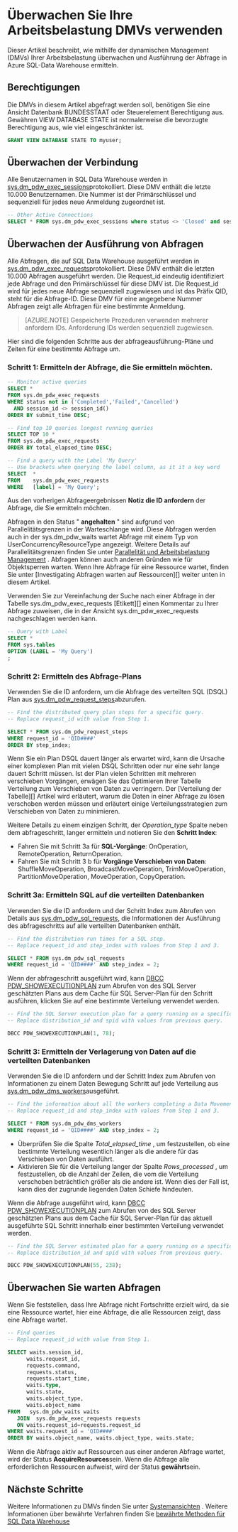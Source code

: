 <properties
   pageTitle="Überwachen Sie Ihre Arbeitsbelastung mit DMVs | Microsoft Azure"
   description="Informationen Sie zum Überwachen der Arbeitsbelastung DMVs verwenden."
   services="sql-data-warehouse"
   documentationCenter="NA"
   authors="sonyam"
   manager="barbkess"
   editor=""/>

<tags
   ms.service="sql-data-warehouse"
   ms.devlang="NA"
   ms.topic="article"
   ms.tgt_pltfrm="NA"
   ms.workload="data-services"
   ms.date="10/08/2016"
   ms.author="sonyama;barbkess"/>

# <a name="monitor-your-workload-using-dmvs"></a>Überwachen Sie Ihre Arbeitsbelastung DMVs verwenden

Dieser Artikel beschreibt, wie mithilfe der dynamischen Management (DMVs) Ihrer Arbeitsbelastung überwachen und Ausführung der Abfrage in Azure SQL-Data Warehouse ermitteln.

## <a name="permissions"></a>Berechtigungen

Die DMVs in diesem Artikel abgefragt werden soll, benötigen Sie eine Ansicht Datenbank BUNDESSTAAT oder Steuerelement Berechtigung aus. Gewähren VIEW DATABASE STATE ist normalerweise die bevorzugte Berechtigung aus, wie viel eingeschränkter ist.

```sql
GRANT VIEW DATABASE STATE TO myuser;
```

## <a name="monitor-connections"></a>Überwachen der Verbindung

Alle Benutzernamen in SQL Data Warehouse werden in [sys.dm_pdw_exec_sessions][]protokolliert.  Diese DMV enthält die letzte 10.000 Benutzernamen.  Die Nummer ist der Primärschlüssel und sequenziell für jedes neue Anmeldung zugeordnet ist.

```sql
-- Other Active Connections
SELECT * FROM sys.dm_pdw_exec_sessions where status <> 'Closed' and session_id <> session_id();
```

## <a name="monitor-query-execution"></a>Überwachen der Ausführung von Abfragen

Alle Abfragen, die auf SQL Data Warehouse ausgeführt werden in [sys.dm_pdw_exec_requests][]protokolliert.  Diese DMV enthält die letzten 10.000 Abfragen ausgeführt werden.  Die Request_id eindeutig identifiziert jede Abfrage und den Primärschlüssel für diese DMV ist.  Die Request_id wird für jedes neue Abfrage sequenziell zugewiesen und ist das Präfix QID, steht für die Abfrage-ID.  Diese DMV für eine angegebene Nummer Abfragen zeigt alle Abfragen für eine bestimmte Anmeldung.

>[AZURE.NOTE] Gespeicherte Prozeduren verwenden mehrerer anfordern IDs.  Anforderung IDs werden sequenziell zugewiesen. 

Hier sind die folgenden Schritte aus der abfrageausführung-Pläne und Zeiten für eine bestimmte Abfrage um.

### <a name="step-1-identify-the-query-you-wish-to-investigate"></a>Schritt 1: Ermitteln der Abfrage, die Sie ermitteln möchten.

```sql
-- Monitor active queries
SELECT * 
FROM sys.dm_pdw_exec_requests 
WHERE status not in ('Completed','Failed','Cancelled')
  AND session_id <> session_id()
ORDER BY submit_time DESC;

-- Find top 10 queries longest running queries
SELECT TOP 10 * 
FROM sys.dm_pdw_exec_requests 
ORDER BY total_elapsed_time DESC;

-- Find a query with the Label 'My Query'
-- Use brackets when querying the label column, as it it a key word
SELECT  *
FROM    sys.dm_pdw_exec_requests
WHERE   [label] = 'My Query';
```

Aus den vorherigen Abfrageergebnissen **Notiz die ID anfordern** der Abfrage, die Sie ermitteln möchten.

Abfragen in den Status " **angehalten** " sind aufgrund von Parallelitätsgrenzen in der Warteschlange wird. Diese Abfragen werden auch in der sys.dm_pdw_waits wartet Abfrage mit einem Typ von UserConcurrencyResourceType angezeigt. Weitere Details auf Parallelitätsgrenzen finden Sie unter [Parallelität und Arbeitsbelastung Management][] . Abfragen können auch anderen Gründen wie für Objektsperren warten.  Wenn Ihre Abfrage für eine Ressource wartet, finden Sie unter [Investigating Abfragen warten auf Ressourcen][] weiter unten in diesem Artikel.

Verwenden Sie zur Vereinfachung der Suche nach einer Abfrage in der Tabelle sys.dm_pdw_exec_requests [Etikett][] einen Kommentar zu Ihrer Abfrage zuweisen, die in der Ansicht sys.dm_pdw_exec_requests nachgeschlagen werden kann.

```sql
-- Query with Label
SELECT *
FROM sys.tables
OPTION (LABEL = 'My Query')
;
```

### <a name="step-2-investigate-the-query-plan"></a>Schritt 2: Ermitteln des Abfrage-Plans

Verwenden Sie die ID anfordern, um die Abfrage des verteilten SQL (DSQL) Plan aus [sys.dm_pdw_request_steps][]abzurufen.

```sql
-- Find the distributed query plan steps for a specific query.
-- Replace request_id with value from Step 1.

SELECT * FROM sys.dm_pdw_request_steps
WHERE request_id = 'QID####'
ORDER BY step_index;
```

Wenn Sie ein Plan DSQL dauert länger als erwartet wird, kann die Ursache einer komplexen Plan mit vielen DSQL Schritten oder nur eine sehr lange dauert Schritt müssen.  Ist der Plan vielen Schritten mit mehreren verschieben Vorgängen, erwägen Sie das Optimieren Ihrer Tabelle Verteilung zum Verschieben von Daten zu verringern. Der [Verteilung der Tabelle][] Artikel wird erläutert, warum die Daten in einer Abfrage zu lösen verschoben werden müssen und erläutert einige Verteilungsstrategien zum Verschieben von Daten zu minimieren.

Weitere Details zu einem einzigen Schritt, der *Operation_type* Spalte neben dem abfrageschritt, langer ermitteln und notieren Sie den **Schritt Index**:

- Fahren Sie mit Schritt 3a für **SQL-Vorgänge**: OnOperation, RemoteOperation, ReturnOperation.
- Fahren Sie mit Schritt 3 b für **Vorgänge Verschieben von Daten**: ShuffleMoveOperation, BroadcastMoveOperation, TrimMoveOperation, PartitionMoveOperation, MoveOperation, CopyOperation.

### <a name="step-3a-investigate-sql-on-the-distributed-databases"></a>Schritt 3a: Ermitteln SQL auf die verteilten Datenbanken

Verwenden Sie die ID anfordern und der Schritt Index zum Abrufen von Details aus [sys.dm_pdw_sql_requests][], die Informationen der Ausführung des abfrageschritts auf alle verteilten Datenbanken enthält.

```sql
-- Find the distribution run times for a SQL step.
-- Replace request_id and step_index with values from Step 1 and 3.

SELECT * FROM sys.dm_pdw_sql_requests
WHERE request_id = 'QID####' AND step_index = 2;
```

Wenn der abfrageschritt ausgeführt wird, kann [DBCC PDW_SHOWEXECUTIONPLAN][] zum Abrufen von des SQL Server geschätzten Plans aus dem Cache für SQL Server-Plan für den Schritt ausführen, klicken Sie auf eine bestimmte Verteilung verwendet werden.

```sql
-- Find the SQL Server execution plan for a query running on a specific SQL Data Warehouse Compute or Control node.
-- Replace distribution_id and spid with values from previous query.

DBCC PDW_SHOWEXECUTIONPLAN(1, 78);
```

### <a name="step-3b-investigate-data-movement-on-the-distributed-databases"></a>Schritt 3: Ermitteln der Verlagerung von Daten auf die verteilten Datenbanken

Verwenden Sie die ID anfordern und der Schritt Index zum Abrufen von Informationen zu einem Daten Bewegung Schritt auf jede Verteilung aus [sys.dm_pdw_dms_workers][]ausgeführt.

```sql
-- Find the information about all the workers completing a Data Movement Step.
-- Replace request_id and step_index with values from Step 1 and 3.

SELECT * FROM sys.dm_pdw_dms_workers
WHERE request_id = 'QID####' AND step_index = 2;
```

- Überprüfen Sie die Spalte *Total_elapsed_time* , um festzustellen, ob eine bestimmte Verteilung wesentlich länger als die andere für das Verschieben von Daten ausführt.
- Aktivieren Sie für die Verteilung langer der Spalte *Rows_processed* , um festzustellen, ob die Anzahl der Zeilen, die vom die Verteilung verschoben beträchtlich größer als die andere ist. Wenn dies der Fall ist, kann dies der zugrunde liegenden Daten Schiefe hindeuten.

Wenn die Abfrage ausgeführt wird, kann [DBCC PDW_SHOWEXECUTIONPLAN][] zum Abrufen von des SQL Server geschätzten Plans aus dem Cache für SQL Server-Plan für das aktuell ausgeführte SQL Schritt innerhalb einer bestimmten Verteilung verwendet werden.

```sql
-- Find the SQL Server estimated plan for a query running on a specific SQL Data Warehouse Compute or Control node.
-- Replace distribution_id and spid with values from previous query.

DBCC PDW_SHOWEXECUTIONPLAN(55, 238);
```

<a name="waiting"></a>
## <a name="monitor-waiting-queries"></a>Überwachen Sie warten Abfragen

Wenn Sie feststellen, dass Ihre Abfrage nicht Fortschritte erzielt wird, da sie eine Ressource wartet, hier eine Abfrage, die alle Ressourcen zeigt, dass eine Abfrage wartet.

```sql
-- Find queries 
-- Replace request_id with value from Step 1.

SELECT waits.session_id,
      waits.request_id,  
      requests.command,
      requests.status,
      requests.start_time,  
      waits.type,
      waits.state,
      waits.object_type,
      waits.object_name
FROM   sys.dm_pdw_waits waits
   JOIN  sys.dm_pdw_exec_requests requests
   ON waits.request_id=requests.request_id
WHERE waits.request_id = 'QID####'
ORDER BY waits.object_name, waits.object_type, waits.state;
```

Wenn die Abfrage aktiv auf Ressourcen aus einer anderen Abfrage wartet, wird der Status **AcquireResources**sein.  Wenn die Abfrage alle erforderlichen Ressourcen aufweist, wird der Status **gewährt**sein.

## <a name="next-steps"></a>Nächste Schritte
Weitere Informationen zu DMVs finden Sie unter [Systemansichten][] .
Weitere Informationen über bewährte Verfahren finden Sie [bewährte Methoden für SQL Data Warehouse][]

<!--Image references-->

<!--Article references-->
[Manage overview]: ./sql-data-warehouse-overview-manage.md
[Bewährte Methoden für SQL Data Warehouse]: ./sql-data-warehouse-best-practices.md
[Systemansichten]: ./sql-data-warehouse-reference-tsql-system-views.md
[Tabelle Verteilung]: ./sql-data-warehouse-tables-distribute.md
[Parallelität und Arbeitsbelastung management]: ./sql-data-warehouse-develop-concurrency.md
[Untersuchung läuft Abfragen für Ressourcen warten]: ./sql-data-warehouse-manage-monitor.md#waiting

<!--MSDN references-->
[Sys.dm_pdw_dms_workers]: http://msdn.microsoft.com/library/mt203878.aspx
[Sys.dm_pdw_exec_requests]: http://msdn.microsoft.com/library/mt203887.aspx
[Sys.dm_pdw_exec_sessions]: http://msdn.microsoft.com/library/mt203883.aspx
[Sys.dm_pdw_request_steps]: http://msdn.microsoft.com/library/mt203913.aspx
[Sys.dm_pdw_sql_requests]: http://msdn.microsoft.com/library/mt203889.aspx
[DBCC PDW_SHOWEXECUTIONPLAN]: http://msdn.microsoft.com/library/mt204017.aspx
[DBCC PDW_SHOWSPACEUSED]: http://msdn.microsoft.com/library/mt204028.aspx
[BESCHRIFTUNG]: https://msdn.microsoft.com/library/ms190322.aspx
